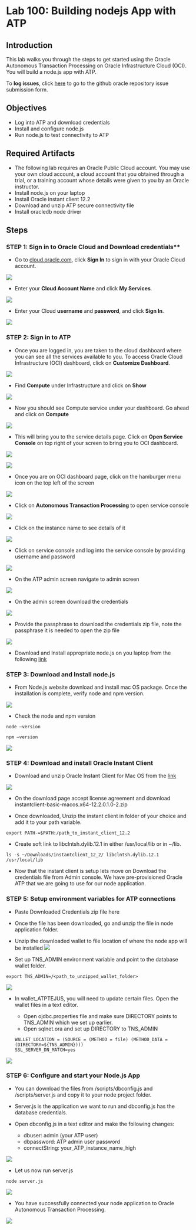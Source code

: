 # Lab 100: Building nodejs App with ATP

## Introduction

This lab walks you through the steps to get started using the Oracle Autonomous Transaction Processing on Oracle Infrastructure Cloud (OCI). You will build a node.js app with ATP.

To **log issues**, click [here](https://github.com/cloudsolutionhubs/autonomous-transaction-processing/issues/new) to go to the github oracle repository issue submission form.

## Objectives

- Log into ATP and download credentials
- Install and configure node.js 
- Run node.js to test connectivity to ATP

## Required Artifacts

- The following lab requires an Oracle Public Cloud account. You may use your own cloud account, a cloud account that you obtained through a trial, or a training account whose details were given to you by an Oracle instructor.
- Install node.js on your laptop
- Install Oracle instant client 12.2
- Download and unzip ATP secure connectivity file
- Install oracledb node driver 

## Steps

### STEP 1: Sign in to Oracle Cloud and Download credentials**

-   Go to [cloud.oracle.com](https://cloud.oracle.com), click **Sign In** to sign in with your Oracle Cloud account.

![](./images/100/Picture100-2.png)

-   Enter your **Cloud Account Name** and click **My Services**.

![](./images/100/Picture100-3.png)

-   Enter your Cloud **username** and **password**, and click **Sign In**.

![](./images/100/Picture100-4.png)

### STEP 2: Sign in to ATP 

-   Once you are logged in, you are taken to the cloud dashboard where you can see all the services available to you. To access Oracle Cloud Infrastructure (OCI) dashboard, click on **Customize Dashboard**.

![](./images/100/Picture100-36.JPG)

-  Find **Compute** under Infrastructure and click on **Show**

![](./images/100/Picture100-37.JPG)

-  Now you should see Compute service under your dashboard. Go ahead and click on **Compute**

![](./images/100/Picture100-38.JPG)

-  This will bring you to the service details page. Click on **Open Service Console** on top right of your screen to bring you to OCI dashboard.

![](./images/100/Picture100-39.JPG)

![](./images/100/Picture100-19.jpeg)

-  Once you are on OCI dashboard page, click on the hamburger menu icon on the top left of the screen

![](./images/100/Picture100-20.jpeg)

-  Click on **Autonomous Transaction Processing** to open service console

![](./images/100/Picture100-32.jpeg)

-  Click on the instance name to see details of it

![](./images/100/Picture100-33.jpeg)


- Click on service console and log into the service console by providing username and password

![](./images/100/Picture100-serviceconsole.jpeg)

- On the ATP admin screen navigate to admin screen

![](./images/100/Picture100-serviceconsoleadmin.jpeg)

- On the admin screen download the credentials 

![](./images/100/Picture100-downcreds.jpeg)

- Provide the passphrase to download the credentials zip file, note the passphrase it is needed to open the zip file

![](./images/100/Picture100-downloadcredsscreen.jpeg)

- Download and Install appropriate node.js on you laptop from the following [link](https://nodejs.org/en/download/)

### STEP 3: Download and Install node.js
- From Node.js website download and install mac OS package. Once the installation is complete, verify node and npm version. 

![](./images/100/Picture100-nodejsdownload.jpeg)

- Check the node and npm version 
```
node —version
```
```
npm —version
```

![](./images/100/Picture100-nodenpmversion.jpeg)

### STEP 4: Download and install Oracle Instant Client
- Download and unzip Oracle Instant Client for Mac OS from the [link](https://www.oracle.com/technetwork/topics/intel-macsoft-096467.html)

![](./images/100/Picture100-Oracleinstallclient.jpeg)

- On the download page accept license agreement and download instantclient-basic-macos.x64-12.2.0.1.0-2.zip

- Once downloaded, Unzip the instant client in folder of your choice and add it to your path variable.
```
export PATH-=$PATH:/path_to_instant_client_12.2
```

- Create soft link to libclntsh.dylib.12.1 in either /usr/local/lib or in ~/lib.

```
ls -s ~/Downloads/instantclient_12_2/ libclntsh.dylib.12.1 /usr/local/lib
```

- Now that the instant client is setup lets move on Download the credentials file from Admin console. We have pre-provisioned Oracle ATP that we are going to use for our node application.

### STEP 5: Setup environment variables for ATP connections
- Paste Downloaded Credentials zip file here

- Once the file has been downloaded, go and unzip the file in node application folder.

- Unzip the downloaded wallet to file location of where the node app will be installed
![](./images/100/Picture100-unzipclientcreds.jpeg)

- Set up TNS_ADMIN environment variable and point to the database wallet folder.

```
export TNS_ADMIN=/<path_to_unzipped_wallet_folder>
```
![](./images/100/Picture100-tnsadminexport.jpeg)


- In wallet_ATPTEJUS, you will need to update certain files. Open the wallet files in a text editor.

    * Open ojdbc.properties file and make sure DIRECTORY points to TNS_ADMIN which we set up earlier.
    * Open sqlnet.ora and set up DIRECTORY to TNS_ADMIN

    ```
    WALLET_LOCATION = (SOURCE = (METHOD = file) (METHOD_DATA = (DIRECTORY=${TNS_ADMIN})))
    SSL_SERVER_DN_MATCH=yes
    ```
![](./images/100/Picture100-updateojdbcprops.jpeg)

### STEP 6: Configure and start your Node.js App

- You can download the files from /scripts/dbconfig.js and /scripts/server.js and copy it to your node project folder.

- Server.js is the application we want to run and dbconfig.js has the database credentials.

- Open dbconfig.js in a text editor and make the following changes:
    * dbuser: admin (your ATP user)
    * dbpassword: ATP admin user password
    * connectString: your_ATP_instance_name_high

![](./images/100/Picture100-dbconfig.jpeg)

- Let us now run server.js

```
node server.js
```
![](./images/100/Picture100-nodejs.jpeg)

- You have successfully connected your node application to Oracle Autonomous Transaction Processing. 

![](./images/100/Picture100-runapp.jpeg)
